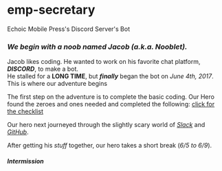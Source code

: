 # emp-secretary
Echoic Mobile Press's Discord Server's Bot

### _We begin with a noob named Jacob (a.k.a. Nooblet)._
Jacob likes coding. He wanted to work on his favorite chat platform, ***DISCORD***, to make a bot.  
He stalled for a **LONG TIME**, but ***finally*** began the bot on *June 4th, 2017*. This is where our adventure begins

The first step on the adventure is to complete the basic coding. Our Hero found the zeroes and ones needed and completed the following: [click for the checklist][basic stuff image]

Our hero next journeyed through the slightly scary world of [*Slack*][slack link] and [*GitHub*][github link].

After getting his *stuff* together, our hero takes a short break (_6/5 to 6/9_).

##### _Intermission_

[basic stuff image]: http://imgur.com/HO4TbFI
[github link]: https://github.com/fanjamer/emp-secretary
[slack link]: https://join.slack.com/echoicbot/shared_invite/MTkzODAxNjEyMzkwLTE0OTY2OTQ2NTItMDI5MDc3ZmRmOQ
